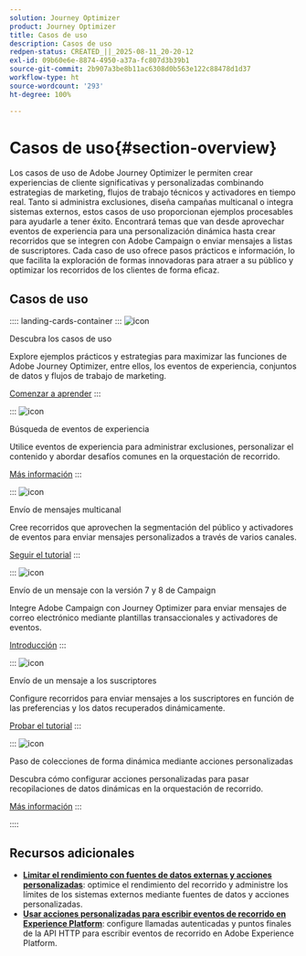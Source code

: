 ```yaml
---
solution: Journey Optimizer
product: Journey Optimizer
title: Casos de uso
description: Casos de uso
redpen-status: CREATED_||_2025-08-11_20-20-12
exl-id: 09b60e6e-8874-4950-a37a-fc807d3b39b1
source-git-commit: 2b907a3be8b11ac6308d0b563e122c88478d1d37
workflow-type: ht
source-wordcount: '293'
ht-degree: 100%

---
```


# Casos de uso{#section-overview}

Los casos de uso de Adobe Journey Optimizer le permiten crear experiencias de cliente significativas y personalizadas combinando estrategias de marketing, flujos de trabajo técnicos y activadores en tiempo real. Tanto si administra exclusiones, diseña campañas multicanal o integra sistemas externos, estos casos de uso proporcionan ejemplos procesables para ayudarle a tener éxito. Encontrará temas que van desde aprovechar eventos de experiencia para una personalización dinámica hasta crear recorridos que se integren con Adobe Campaign o enviar mensajes a listas de suscriptores. Cada caso de uso ofrece pasos prácticos e información, lo que facilita la exploración de formas innovadoras para atraer a su público y optimizar los recorridos de los clientes de forma eficaz.

## Casos de uso

:::: landing-cards-container
:::
![icon](https://cdn.experienceleague.adobe.com/icons/book.svg?lang=es)

Descubra los casos de uso

Explore ejemplos prácticos y estrategias para maximizar las funciones de Adobe Journey Optimizer, entre ellos, los eventos de experiencia, conjuntos de datos y flujos de trabajo de marketing.

[Comenzar a aprender](../using/building-journeys/jo-use-cases.md)
:::

:::
![icon](https://cdn.experienceleague.adobe.com/icons/list-check.svg)

Búsqueda de eventos de experiencia

Utilice eventos de experiencia para administrar exclusiones, personalizar el contenido y abordar desafíos comunes en la orquestación de recorrido.

[Más información](../using/building-journeys/exp-event-lookup.md)
:::

:::
![icon](https://cdn.experienceleague.adobe.com/icons/circle-play.svg?lang=es)

Envío de mensajes multicanal

Cree recorridos que aprovechen la segmentación del público y activadores de eventos para enviar mensajes personalizados a través de varios canales.

[Seguir el tutorial](../using/building-journeys/journeys-uc.md)
:::

:::
![icon](https://cdn.experienceleague.adobe.com/icons/puzzle-piece.svg?lang=es)

Envío de un mensaje con la versión 7 y 8 de Campaign

Integre Adobe Campaign con Journey Optimizer para enviar mensajes de correo electrónico mediante plantillas transaccionales y activadores de eventos.

[Introducción](../using/building-journeys/ajo-ac.md)
:::

:::
![icon](https://cdn.experienceleague.adobe.com/icons/list-check.svg)

Envío de un mensaje a los suscriptores

Configure recorridos para enviar mensajes a los suscriptores en función de las preferencias y los datos recuperados dinámicamente.

[Probar el tutorial](../using/building-journeys/message-to-subscribers-uc.md)
:::

:::
![icon](https://cdn.experienceleague.adobe.com/icons/code-branch.svg?lang=es)

Paso de colecciones de forma dinámica mediante acciones personalizadas

Descubra cómo configurar acciones personalizadas para pasar recopilaciones de datos dinámicas en la orquestación de recorrido.

[Más información](../using/building-journeys/collections.md)
:::

::::


## Recursos adicionales

- **[Limitar el rendimiento con fuentes de datos externas y acciones personalizadas](../using/building-journeys/limit-throughput.md)**: optimice el rendimiento del recorrido y administre los límites de los sistemas externos mediante fuentes de datos y acciones personalizadas.
- **[Usar acciones personalizadas para escribir eventos de recorrido en Experience Platform](../using/building-journeys/custom-action-aep.md)**: configure llamadas autenticadas y puntos finales de la API HTTP para escribir eventos de recorrido en Adobe Experience Platform.
